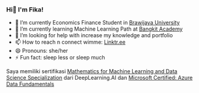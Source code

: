 ### Hi👋 I'm Fika!

- 🔭 I’m currently Economics Finance Student in [Brawijaya University](https://ie.feb.ub.ac.id/ekp/)
- 🌱 I’m currently learning Machine Learning Path at [Bangkit Academy](https://grow.google/intl/id_id/bangkit/?tab=machine-learning)
- 🤔 I’m looking for help with increase my knowledge and portfolio
- 📫 How to reach n connect wimme: [Linktr.ee](https://linktr.ee/keenaragg)
- 😄 Pronouns: she/her
- ⚡ Fun fact: sleep less or sleep much

Saya memiliki sertifikasi [Mathematics for Machine Learning and Data Science Specialization](https://www.coursera.org/account/accomplishments/specialization/certificate/YTFYZQFWZUCT) dari DeepLearning.AI dan 
[ Microsoft Certified: Azure Data Fundamentals](https://drive.google.com/drive/folders/1Pz60ytsGkfu6IJtOxOlh8NUu0NT6W_v9?usp=sharing)
